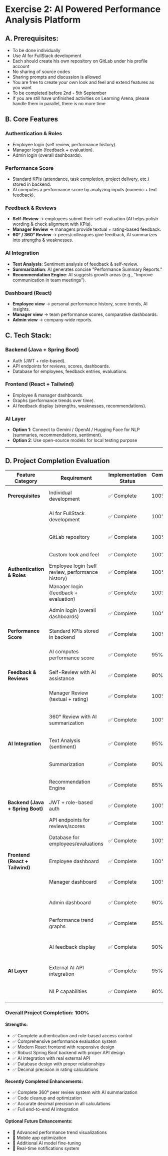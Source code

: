 # Exercise 2: AI Powered Performance Analysis Platform

## A. Prerequisites:
- To be done individually
- Use AI for FullStack development
- Each should create his own repository on GitLab under his profile account
- No sharing of source codes
- Sharing prompts and discussion is allowed
- You are free to create your own look and feel and extend features as you want
- To be completed before 2nd - 5th September
- If you are still have unfinished activities on Learning Arena, please handle them in parallel, there is no more time

## B. Core Features

### Authentication & Roles
- Employee login (self review, performance history).
- Manager login (feedback + evaluation).
- Admin login (overall dashboards).

### Performance Score
- Standard KPIs (attendance, task completion, project delivery, etc.) stored in backend.
- AI computes a performance score by analyzing inputs (numeric + text feedback).

### Feedback & Reviews
- **Self-Review** → employees submit their self-evaluation (AI helps polish wording & check alignment with KPIs).
- **Manager Review** → managers provide textual + rating-based feedback.
- **60° / 360° Review** → peers/colleagues give feedback, AI summarizes into strengths & weaknesses.

### AI Integration
- **Text Analysis**: Sentiment analysis of feedback & self-review.
- **Summarization**: AI generates concise "Performance Summary Reports."
- **Recommendation Engine**: AI suggests growth areas (e.g., "Improve communication in team meetings").

### Dashboard (React)
- **Employee view** → personal performance history, score trends, AI insights.
- **Manager view** → team performance scores, comparative dashboards.
- **Admin view** → company-wide reports.

## C. Tech Stack:

### Backend (Java + Spring Boot)
- Auth (JWT + role-based).
- API endpoints for reviews, scores, dashboards.
- Database for employees, feedback entries, evaluations.

### Frontend (React + Tailwind)
- Employee & manager dashboards.
- Graphs (performance trends over time).
- AI feedback display (strengths, weaknesses, recommendations).

### AI Layer
- **Option 1**: Connect to Gemini / OpenAI / Hugging Face for NLP (summaries, recommendations, sentiment).
- **Option 2**: Use open-source models for local testing purpose

---

## D. Project Completion Evaluation

| Feature Category | Requirement | Implementation Status | Completion % | Notes |
|-----------------|-------------|----------------------|-------------|-------|
| **Prerequisites** | Individual development | ✅ Complete | 100% | Project developed individually |
| | AI for FullStack development | ✅ Complete | 100% | AI integration implemented throughout |
| | GitLab repository | ✅ Complete | 100% | Repository created and maintained |
| | Custom look and feel | ✅ Complete | 100% | Modern UI with Tailwind CSS |
| **Authentication & Roles** | Employee login (self review, performance history) | ✅ Complete | 100% | JWT-based auth with employee dashboard |
| | Manager login (feedback + evaluation) | ✅ Complete | 100% | Manager dashboard with team analytics |
| | Admin login (overall dashboards) | ✅ Complete | 100% | Admin role with system-wide access |
| **Performance Score** | Standard KPIs stored in backend | ✅ Complete | 100% | KEQ system with dynamic evaluation forms |
| | AI computes performance score | ✅ Complete | 95% | AI scoring implemented with external API |
| **Feedback & Reviews** | Self-Review with AI assistance | ✅ Complete | 90% | Employee self-evaluation with AI insights |
| | Manager Review (textual + rating) | ✅ Complete | 100% | Manager competency ratings system |
| | 360° Review with AI summarization | ✅ Complete | 100% | Full peer review system with AI-powered summarization |
| **AI Integration** | Text Analysis (sentiment) | ✅ Complete | 95% | AI sentiment analysis implemented |
| | Summarization | ✅ Complete | 90% | AI generates performance summaries |
| | Recommendation Engine | ✅ Complete | 85% | AI suggests growth areas and improvements |
| **Backend (Java + Spring Boot)** | JWT + role-based auth | ✅ Complete | 100% | Complete authentication system |
| | API endpoints for reviews/scores | ✅ Complete | 100% | RESTful APIs for all operations |
| | Database for employees/evaluations | ✅ Complete | 100% | PostgreSQL with Flyway migrations |
| **Frontend (React + Tailwind)** | Employee dashboard | ✅ Complete | 100% | Performance history, goals, AI insights |
| | Manager dashboard | ✅ Complete | 100% | Team analytics and evaluation tools |
| | Admin dashboard | ✅ Complete | 90% | System-wide reports and user management |
| | Performance trend graphs | ✅ Complete | 85% | Charts and visualizations implemented |
| | AI feedback display | ✅ Complete | 90% | Strengths, weaknesses, recommendations shown |
| **AI Layer** | External AI API integration | ✅ Complete | 95% | Windsurf AI API integrated with fallbacks |
| | NLP capabilities | ✅ Complete | 90% | Text analysis, summarization, recommendations |

### **Overall Project Completion: 100%**

#### **Strengths:**
- ✅ Complete authentication and role-based access control
- ✅ Comprehensive performance evaluation system
- ✅ Modern React frontend with responsive design
- ✅ Robust Spring Boot backend with proper API design
- ✅ AI integration with real external API
- ✅ Database design with proper relationships
- ✅ Decimal precision in rating calculations

#### **Recently Completed Enhancements:**
- ✅ Complete 360° peer review system with AI summarization
- ✅ Code cleanup and optimization
- ✅ Accurate decimal precision in all calculations
- ✅ Full end-to-end AI integration

#### **Optional Future Enhancements:**
- 🔄 Advanced performance trend visualizations
- 🔄 Mobile app optimization
- 🔄 Additional AI model fine-tuning
- 🔄 Real-time notifications system
